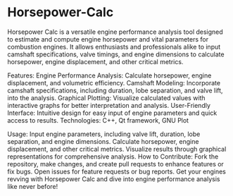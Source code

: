 # Horsepower-Calc
Horsepower Calc is a versatile engine performance analysis tool designed to estimate and compute engine horsepower and vital parameters for combustion engines. 
It allows enthusiasts and professionals alike to input camshaft specifications, valve timings, and engine dimensions to calculate horsepower, engine displacement, and other critical metrics.

Features:
Engine Performance Analysis: Calculate horsepower, engine displacement, and volumetric efficiency.
Camshaft Modeling: Incorporate camshaft specifications, including duration, lobe separation, and valve lift, into the analysis.
Graphical Plotting: Visualize calculated values with interactive graphs for better interpretation and analysis.
User-Friendly Interface: Intuitive design for easy input of engine parameters and quick access to results.
Technologies:
C++, Qt framework, GNU Plot

Usage:
Input engine parameters, including valve lift, duration, lobe separation, and engine dimensions.
Calculate horsepower, engine displacement, and other critical metrics.
Visualize results through graphical representations for comprehensive analysis.
How to Contribute:
Fork the repository, make changes, and create pull requests to enhance features or fix bugs.
Open issues for feature requests or bug reports.
Get your engines revving with Horsepower Calc and dive into engine performance analysis like never before!


